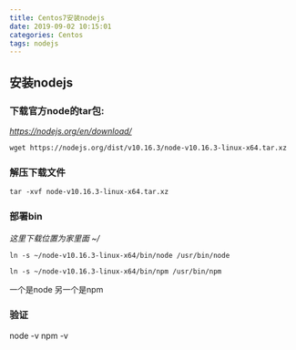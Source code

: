 ```yaml
---
title: Centos7安装nodejs
date: 2019-09-02 10:15:01
categories: Centos
tags: nodejs
---
```


## 安装nodejs

### 下载官方node的tar包:
*https://nodejs.org/en/download/*

`wget https://nodejs.org/dist/v10.16.3/node-v10.16.3-linux-x64.tar.xz`

### 解压下载文件 
`tar -xvf node-v10.16.3-linux-x64.tar.xz`

### 部署bin
*这里下载位置为家里面 ~/*

`ln -s ~/node-v10.16.3-linux-x64/bin/node /usr/bin/node`

`ln -s ~/node-v10.16.3-linux-x64/bin/npm /usr/bin/npm`

一个是node 另一个是npm

### 验证
node -v
npm -v 

